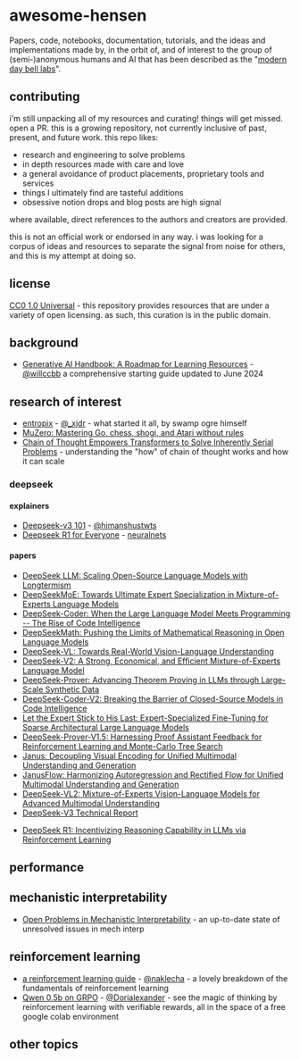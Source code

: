 # awesome-hensen

Papers, code, notebooks, documentation, tutorials, and the ideas and implementations made by, in the orbit of, and of interest to the group of (semi-)anonymous humans and AI that has been described as the "[modern day bell labs](https://x.com/wordgrammer/status/1847682840785564056)".

## contributing

i'm still unpacking all of my resources and curating! things will get missed. open a PR. this is a growing repository, not currently inclusive of past, present, and future work. this repo likes:

* research and engineering to solve problems
* in depth resources made with care and love
* a general avoidance of product placements, proprietary tools and services
* things I ultimately find are tasteful additions
* obsessive notion drops and blog posts are high signal

where available, direct references to the authors and creators are provided.

this is not an official work or endorsed in any way. i was looking for a corpus of ideas and resources to separate the signal from noise for others, and this is my attempt at doing so.

## license

[CC0 1.0 Universal](./LICENSE) - this repository provides resources that are under a variety of open licensing. as such, this curation is in the public domain.

## background

- [Generative AI Handbook: A Roadmap for Learning Resources](https://genai-handbook.github.io/) - [@willccbb](https://x.com/willccbb) a comprehensive starting guide updated to June 2024

## research of interest

* [entropix](https://github.com/xjdr-alt/entropix) - [@_xjdr](https://x.com/_xjdr) - what started it all, by swamp ogre himself
* [MuZero: Mastering Go, chess, shogi, and Atari without rules](https://deepmind.google/discover/blog/muzero-mastering-go-chess-shogi-and-atari-without-rules/)
* [Chain of Thought Empowers Transformers to Solve Inherently Serial Problems](https://arxiv.org/abs/2402.12875) - understanding the "how" of chain of thought works and how it can scale

### deepseek

#### explainers

- [Deepseek-v3 101](https://lunar-joke-35b.notion.site/Deepseek-v3-101-169ba4b6a3fa8090a7aacaee1a1cefaa) - [@himanshustwts](https://x.com/himanshustwts)
- [Deepseek R1 for Everyone](https://trite-song-d6a.notion.site/) - [neuralnets](https://cneuralnets.netlify.app/)

#### papers

- [DeepSeek LLM: Scaling Open-Source Language Models with Longtermism](https://arxiv.org/abs/2401.02954)
- [DeepSeekMoE: Towards Ultimate Expert Specialization in Mixture-of-Experts Language Models](https://arxiv.org/abs/2401.06066)
- [DeepSeek-Coder: When the Large Language Model Meets Programming -- The Rise of Code Intelligence](https://arxiv.org/abs/2401.14196)
- [DeepSeekMath: Pushing the Limits of Mathematical Reasoning in Open Language Models](https://arxiv.org/abs/2402.03300)
- [DeepSeek-VL: Towards Real-World Vision-Language Understanding](https://arxiv.org/abs/2403.05525)
- [DeepSeek-V2: A Strong, Economical, and Efficient Mixture-of-Experts Language Model](https://arxiv.org/abs/2405.04434)
- [DeepSeek-Prover: Advancing Theorem Proving in LLMs through Large-Scale Synthetic Data](https://arxiv.org/abs/2405.14333)
- [DeepSeek-Coder-V2: Breaking the Barrier of Closed-Source Models in Code Intelligence](https://arxiv.org/abs/2406.11931)
- [Let the Expert Stick to His Last: Expert-Specialized Fine-Tuning for Sparse Architectural Large Language Models](https://arxiv.org/abs/2407.01906)
- [DeepSeek-Prover-V1.5: Harnessing Proof Assistant Feedback for Reinforcement Learning and Monte-Carlo Tree Search](https://arxiv.org/abs/2408.08152)
- [Janus: Decoupling Visual Encoding for Unified Multimodal Understanding and Generation](https://arxiv.org/abs/2410.13848)
- [JanusFlow: Harmonizing Autoregression and Rectified Flow for Unified Multimodal Understanding and Generation](https://arxiv.org/abs/2411.07975)
- [DeepSeek-VL2: Mixture-of-Experts Vision-Language Models for Advanced Multimodal Understanding](https://arxiv.org/abs/2412.10302)
- [DeepSeek-V3 Technical Report](https://arxiv.org/abs/2412.19437)
* [DeepSeek R1: Incentivizing Reasoning Capability in LLMs via Reinforcement Learning](https://arxiv.org/abs/2501.12948)

## performance

## mechanistic interpretability

* [Open Problems in Mechanistic Interpretability](https://arxiv.org/abs/2501.16496) - an up-to-date state of unresolved issues in mech interp

## reinforcement learning

* [a reinforcement learning guide](https://naklecha.notion.site/a-reinforcement-learning-guide) - [@naklecha](https://x.com/naklecha) - a lovely breakdown of the fundamentals of reinforcement learning
* [Qwen 0.5b on GRPO](https://colab.research.google.com/drive/1bfhs1FMLW3FGa8ydvkOZyBNxLYOu0Hev?usp=sharing) - [@Dorialexander](https://x.com/dorialexander/) - see the magic of thinking by reinforcement learning with verifiable rewards, all in the space of a free google colab environment

## other topics

